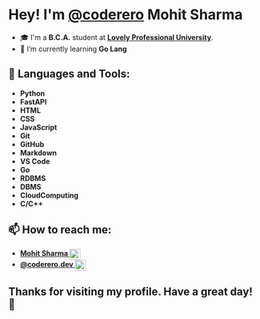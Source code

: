 # Hey! I'm [**@coderero**](http://github/coderero) **Mohit Sharma**

- 🎓 I'm a **B.C.A.** student at **[Lovely Professional University](https://www.lpu.in/)**.
- 🌱 I’m currently learning **Go Lang**

## 🚀 Languages and Tools:

- **Python**
- **FastAPI**
- **HTML**
- **CSS**
- **JavaScript**
- **Git**
- **GitHub**
- **Markdown**
- **VS Code**
- **Go**
- **RDBMS**
- **DBMS**
- **CloudComputing**
- **C/C++**

## 📫 How to reach me:

- **[Mohit Sharma <img align="center" alt="coderero | LinkedIn" width="22px" src="https://www.svgrepo.com/show/158420/linkedin.svg" />](https://www.linkedin.com/in/mohit-sharma-7503b2246/)**
- **[@coderero.dev <img align="center" alt="coderero | Instagram" width="22px" src="https://www.svgrepo.com/show/452229/instagram-1.svg" />](https://www.instagram.com/coderero.dev/)**

## Thanks for visiting my profile. Have a great day! 👋
